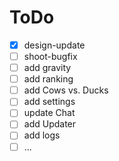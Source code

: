 # ToDo

- [x] design-update
- [ ] shoot-bugfix
- [ ] add gravity
- [ ] add ranking
- [ ] add Cows vs. Ducks
- [ ] add settings
- [ ] update Chat
- [ ] add Updater
- [ ] add logs
- [ ] ...
